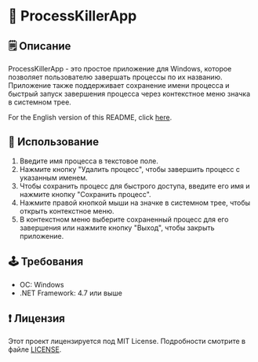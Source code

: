 # 🔫 ProcessKillerApp

## 🗒️ Описание
ProcessKillerApp - это простое приложение для Windows, которое позволяет пользователю завершать процессы по их названию. Приложение также поддерживает сохранение имени процесса и быстрый запуск завершения процесса через контекстное меню значка в системном трее.

For the English version of this README, click [here](https://github.com/stavrmoris/ProcessKillerApp/blob/main/README%20%E2%80%94%20en.md).

## 🎯 Использование
1. Введите имя процесса в текстовое поле.
2. Нажмите кнопку "Удалить процесс", чтобы завершить процесс с указанным именем.
3. Чтобы сохранить процесс для быстрого доступа, введите его имя и нажмите кнопку "Сохранить процесс".
4. Нажмите правой кнопкой мыши на значке в системном трее, чтобы открыть контекстное меню.
5. В контекстном меню выберите сохраненный процесс для его завершения или нажмите кнопку "Выход", чтобы закрыть приложение.

## 🕹️ Требования
- ОС: Windows
- .NET Framework: 4.7 или выше

## ❗ Лицензия
Этот проект лицензируется под MIT License. Подробности смотрите в файле [LICENSE](LICENSE).
